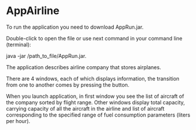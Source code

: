 # AppAirline

To run the application you need to download AppRun.jar. 

Double-click to open the file or use next command in your command line (terminal): 

java -jar /path_to_file/AppRun.jar.	

The application describes airline company that stores airplanes.

There are 4 windows, each of which displays information, the transition from one to another comes by pressing the button.

When you launch application, in first window you see the list of aircraft of the company sorted by flight range. Other windows display
total capacity, carrying capacity of all the aircraft in the airline and 
list of aircraft corresponding to the specified range of fuel consumption parameters (liters per hour).
